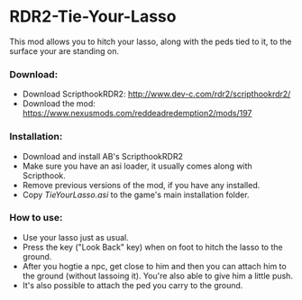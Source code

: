 # RDR2-Tie-Your-Lasso
This mod allows you to hitch your lasso, along with the peds tied to it, to the surface your are standing on.  

### Download:
- Download ScripthookRDR2: http://www.dev-c.com/rdr2/scripthookrdr2/
- Download the mod: https://www.nexusmods.com/reddeadredemption2/mods/197

### Installation:
- Download and install AB's ScripthookRDR2 
- Make sure you have an asi loader, it usually comes along with Scripthook.
- Remove previous versions of the mod, if you have any installed. 
- Copy *TieYourLasso.asi* to the game's main installation folder.

### How to use:
- Use your lasso just as usual.
- Press the key ("Look Back" key) when on foot to hitch the lasso to the ground.
- After you hogtie a npc, get close to him and then you can attach him to the ground (without lassoing it). You're also able to give him a little push.
- It's also possible to attach the ped you carry to the ground.
